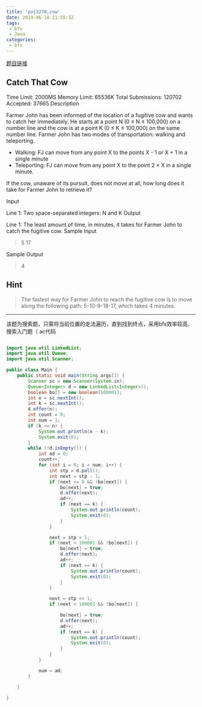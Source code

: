 ```yaml
---
title: 'poj3278,cow'
date: 2019-06-18 21:55:32
tags:
 - bfs
 - Java
categories:
 - bfs
---
```

[题目链接](http://poj.org/problem?id=3278)
## Catch That Cow
Time Limit: 2000MS		Memory Limit: 65536K
Total Submissions: 120702		Accepted: 37665
Description

Farmer John has been informed of the location of a fugitive cow and wants to catch her immediately. He starts at a point N (0 ≤ N ≤ 100,000) on a number line and the cow is at a point K (0 ≤ K ≤ 100,000) on the same number line. Farmer John has two modes of transportation: walking and teleporting.

* Walking: FJ can move from any point X to the points X - 1 or X + 1 in a single minute
* Teleporting: FJ can move from any point X to the point 2 × X in a single minute.

If the cow, unaware of its pursuit, does not move at all, how long does it take for Farmer John to retrieve it?

Input

Line 1: Two space-separated integers: N and K
Output

Line 1: The least amount of time, in minutes, it takes for Farmer John to catch the fugitive cow.
Sample Input



>5 17





Sample Output

>4


## Hint

>The fastest way for Farmer John to reach the fugitive cow is to move along the following path: 5-10-9-18-17, which takes 4 minutes.


<hr>


该题为搜索题，只需将当前位置的走法遍历，直到找到终点，采用bfs效率较高、
搜索入门题（
ac代码
```java

import java.util.LinkedList;
import java.util.Queue;
import java.util.Scanner;

public class Main {
	public static void main(String args[]) {
		Scanner sc = new Scanner(System.in);
		Queue<Integer> d = new LinkedList<Integer>();
		boolean bo[] = new boolean[100001];
		int n = sc.nextInt();
		int k = sc.nextInt();
		d.offer(n);
		int count = 0;
		int num = 1;
		if (k <= n) {
			System.out.println(n - k);
			System.exit(0);
		}
		while (!d.isEmpty()) {
			int ad = 0;
			count++;
			for (int i = 0; i < num; i++) {
				int stp = d.poll();
				int next = stp - 1;
				if (next >= 0 && !bo[next]) {
					bo[next] = true;
					d.offer(next);
					ad++;
					if (next == k) {
						System.out.println(count);
						System.exit(0);
					}
				}

				next = stp + 1;
				if (next < 100001 && !bo[next]) {
					bo[next] = true;
					d.offer(next);
					ad++;
					if (next == k) {
						System.out.println(count);
						System.exit(0);
					}
				}

				next = stp << 1;
				if (next < 100001 && !bo[next]) {

					bo[next] = true;
					d.offer(next);
					ad++;
					if (next == k) {
						System.out.println(count);
						System.exit(0);
					}
				}
			}

			num = ad;
		}

	}

}


```